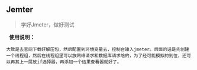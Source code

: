 ## Jemter

> 学好Jmeter，做好测试

&nbsp;&nbsp;**使用说明：**

```
大致是去官网下载好解压包，然后配置到环境变量去，控制台输入jmeter。后面的话是先创建一个线程组，然后在线程组里可以放网络请求和数据库请求啥的，为了经可能模拟的到位，还可以再其上一层放if选择器，再添加一个结果查看器就好了。
```